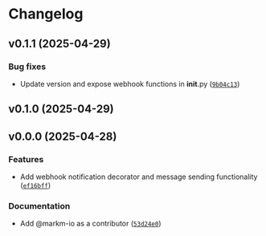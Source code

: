 # Changelog

## v0.1.1 (2025-04-29)

### Bug fixes

- Update version and expose webhook functions in __init__.py ([`9b04c13`](https://github.com/markm-io/securehst-webhook-notifier/commit/9b04c1346420c299da07739d5eaa34f73198a3b4))

## v0.1.0 (2025-04-29)

## v0.0.0 (2025-04-28)

### Features

- Add webhook notification decorator and message sending functionality ([`ef16bff`](https://github.com/markm-io/securehst-webhook-notifier/commit/ef16bffe27c7f335e745af5e43fe5dc053127321))

### Documentation

- Add @markm-io as a contributor ([`53d24e0`](https://github.com/markm-io/securehst-webhook-notifier/commit/53d24e0081b9c3894666119ccd0d3d6f1fad1476))

